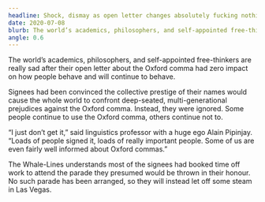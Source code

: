 ```yaml
---
headline: Shock, dismay as open letter changes absolutely fucking nothing
date: 2020-07-08
blurb: The world’s academics, philosophers, and self-appointed free-thinkers are really sad after their open letter about the Oxford comma had zero impact on how people behave and will continue to behave.
angle: 0.6
---
```


The world’s academics, philosophers, and self-appointed free-thinkers are really sad after their open letter about the Oxford comma had zero impact on how people behave and will continue to behave.

Signees had been convinced the collective prestige of their names would cause the whole world to confront deep-seated, multi-generational prejudices against the Oxford comma. Instead, they were ignored. Some people continue to use the Oxford comma, others continue not to.

“I just don’t get it,” said linguistics professor with a huge ego Alain Pipinjay. “Loads of people signed it, loads of really important people. Some of us are even fairly well informed about Oxford commas.”

The Whale-Lines understands most of the signees had booked time off work to attend the parade they presumed would be thrown in their honour. No such parade has been arranged, so they will instead let off some steam in Las Vegas.
